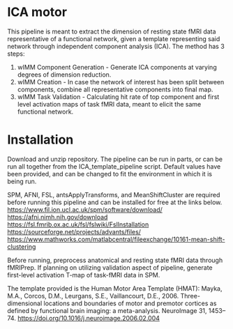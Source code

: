 # ICA motor

This pipeline is meant to extract the dimension of resting state fMRI data representative of a functional network, given a template representing said network through independent component analysis (ICA). The method has 3 steps:

1) wIMM Component Generation - Generate ICA components at varying degrees of dimension reduction.
2) wIMM Creation - In case the network of interest has been split between components, combine all representative components into final map.
3) wIMM Task Validation - Calculating hit rate of top component and first level activation maps of task fMRI data, meant to elicit the same functional network.


# Installation
Download and unzip repository. The pipeline can be run in parts, or can be run all together from the ICA_template_pipeline script. Default values have been provided, and can be changed to fit the environment in which it is being run. 

SPM, AFNI, FSL, antsApplyTransforms, and MeanShiftCluster are required before running this pipeline and can be installed for free at the links below.
https://www.fil.ion.ucl.ac.uk/spm/software/download/
https://afni.nimh.nih.gov/download
https://fsl.fmrib.ox.ac.uk/fsl/fslwiki/FslInstallation
https://sourceforge.net/projects/advants/files/
https://www.mathworks.com/matlabcentral/fileexchange/10161-mean-shift-clustering


Before running, preprocess anatomical and resting state fMRI data through fMRIPrep. If planning on utilizing validation aspect of pipeline, generate first-level activation T-map of task-fMRI data in SPM.

The template provided is the Human Motor Area Template (HMAT):
Mayka, M.A., Corcos, D.M., Leurgans, S.E., Vaillancourt, D.E., 2006. Three-dimensional locations and boundaries of motor and premotor cortices as defined by functional brain imaging: a meta-analysis. NeuroImage 31, 1453–74. https://doi.org/10.1016/j.neuroimage.2006.02.004

